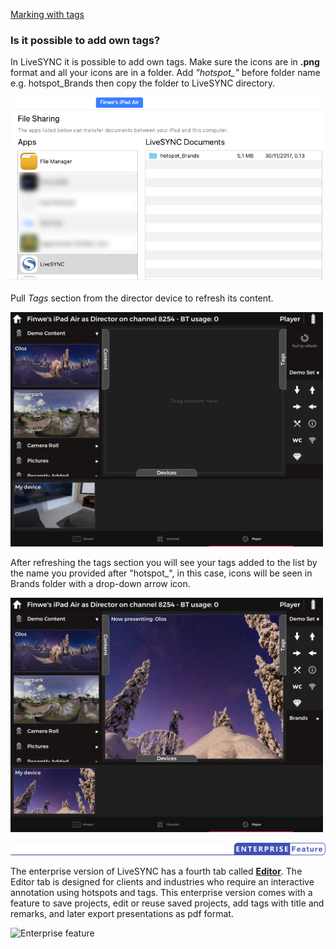 [ Marking with tags](../tutorials/oculus_go_presenting.md#marking-with-tags)


### Is it possible to add own tags?

In LiveSYNC it is possible to add own tags. Make sure the icons are in **.png** format and all your icons are in a folder. Add *"hotspot_"* before folder name e.g. hotspot_Brands then copy the folder to LiveSYNC directory.  

![Copy tags to](img/tagsCopyTo.png)


 Pull *Tags* section from the director device to refresh its content. 
 
 ![Pull to refresh](img/pullToRefresh.jpg)
  
  
  After refreshing the tags section you will see your tags added to the list by the name you provided after "hotspot_", in this case, icons will be seen in Brands folder with a drop-down arrow icon. 
 
  ![Custom Tags](img/customTag.jpg)
 
 ![Enterprise feature](../img/enterprise_feature.png)

 The enterprise version of LiveSYNC has a fourth tab called [**Editor**](..//user_guide/editor.md).  The Editor tab is designed for clients and industries who require an interactive annotation using hotspots and tags. This enterprise version comes with a feature to save projects, edit or reuse saved projects, add tags with title and remarks, and later export presentations as pdf format. 
 
  ![Enterprise feature](../img/enterpriseFooter.png)  